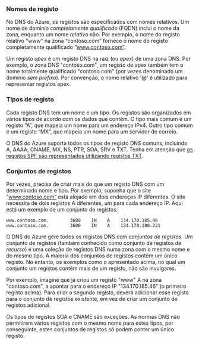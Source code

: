 ### <a name="record-names"></a>Nomes de registo

No DNS do Azure, os registos são especificados com nomes relativos. Um nome de domínio *completamente qualificado* (FQDN) inclui o nome da zona, enquanto um nome *relativo* não. Por exemplo, o nome do registo relativo “www” na zona “contoso.com” fornece o nome do registo completamente qualificado “www.contoso.com”.

Um registo *apex* é um registo DNS na raiz (ou *apex*) de uma zona DNS. Por exemplo, o zona DNS "contoso.com", um registo de apex também tem o nome totalmente qualificado "contoso.com" (por vezes denominado um domínio *sem prefixo*).  Por convenção, o nome relativo '@' é utilizado para representar registos apex.

### <a name="record-types"></a>Tipos de registo

Cada registo DNS tem um nome e um tipo. Os registos são organizados em vários tipos de acordo com os dados que contêm. O tipo mais comum é um registo “A”, que mapeia um nome para um endereço IPv4. Outro tipo comum é um registo “MX”, que mapeia um nome para um servidor de correio.

O DNS do Azure suporta todos os tipos de registo DNS comuns, incluindo A, AAAA, CNAME, MX, NS, PTR, SOA, SRV e TXT. Tenha em atenção que [os registos SPF são representados utilizando registos TXT](../articles/dns/dns-zones-records.md#spf-records).

### <a name="record-sets"></a>Conjuntos de registos

Por vezes, precisa de criar mais do que um registo DNS com um determinado nome e tipo. Por exemplo, suponha que o site “www.contoso.com” está alojado em dois endereços IP diferentes. O site necessita de dois registos A diferentes, um para cada endereço IP. Aqui está um exemplo de um conjunto de registos:

    www.contoso.com.        3600    IN    A    134.170.185.46
    www.contoso.com.        3600    IN    A    134.170.188.221

O DNS do Azure gere todos os registos DNS com *conjuntos de registos*. Um conjunto de registos (também conhecido como conjunto de registos de *recurso*) é uma coleção de registos DNS numa zona com o mesmo nome e do mesmo tipo. A maioria dos conjuntos de registos contêm um único registo. No entanto, os exemplos como o apresentado acima, no qual um conjunto um registos contém mais de um registo, não são invulgares.

Por exemplo, imagine que já criou um registo "www" A na zona "contoso.com", a apontar para o endereço IP "134.170.185.46" (o primeiro registo acima).  Para criar o segundo registo, deverá adicionar esse registo para o conjunto de registos existente, em vez de criar um conjunto de registos adicional.

Os tipos de registos SOA e CNAME são exceções. As normas DNS não permitirem vários registos com o mesmo nome para estes tipos, por conseguinte, estes conjuntos de registos só podem conter um único registo.

<!--HONumber=Jan17_HO1-->


